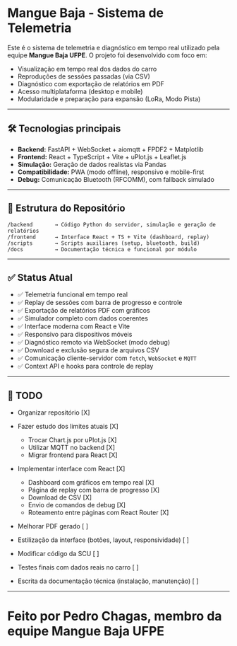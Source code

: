 # Mangue Baja - Sistema de Telemetria

Este é o sistema de telemetria e diagnóstico em tempo real utilizado pela equipe **Mangue Baja UFPE**. O projeto foi desenvolvido com foco em:

- Visualização em tempo real dos dados do carro
- Reproduções de sessões passadas (via CSV)
- Diagnóstico com exportação de relatórios em PDF
- Acesso multiplataforma (desktop e mobile)
- Modularidade e preparação para expansão (LoRa, Modo Pista)

---

## 🛠 Tecnologias principais

- **Backend:** FastAPI + WebSocket + aiomqtt + FPDF2 + Matplotlib
- **Frontend:** React + TypeScript + Vite + uPlot.js + Leaflet.js
- **Simulação:** Geração de dados realistas via Pandas
- **Compatibilidade:** PWA (modo offline), responsivo e mobile-first
- **Debug:** Comunicação Bluetooth (RFCOMM), com fallback simulado

---

## 📁 Estrutura do Repositório

```
/backend       → Código Python do servidor, simulação e geração de relatórios
/frontend      → Interface React + TS + Vite (dashboard, replay)
/scripts       → Scripts auxiliares (setup, bluetooth, build)
/docs          → Documentação técnica e funcional por módulo
```

---

## ✅ Status Atual

- ✅ Telemetria funcional em tempo real  
- ✅ Replay de sessões com barra de progresso e controle  
- ✅ Exportação de relatórios PDF com gráficos  
- ✅ Simulador completo com dados coerentes  
- ✅ Interface moderna com React e Vite  
- ✅ Responsivo para dispositivos móveis  
- ✅ Diagnóstico remoto via WebSocket (modo debug)  
- ✅ Download e exclusão segura de arquivos CSV  
- ✅ Comunicação cliente-servidor com `fetch`, `WebSocket` e `MQTT`  
- ✅ Context API e hooks para controle de replay

---

## 🔧 TODO

- Organizar repositório [X]  
- Fazer estudo dos limites atuais [X]  
  - Trocar Chart.js por uPlot.js [X]  
  - Utilizar MQTT no backend [X]  
  - Migrar frontend para React [X]  

- Implementar interface com React [X]  
  - Dashboard com gráficos em tempo real [X]  
  - Página de replay com barra de progresso [X]  
  - Download de CSV [X]  
  - Envio de comandos de debug [X]  
  - Roteamento entre páginas com React Router [X]  

- Melhorar PDF gerado [ ]
- Estilização da interface (botões, layout, responsividade) [ ]  
- Modificar código da SCU [ ]  
- Testes finais com dados reais no carro [ ]  
- Escrita da documentação técnica (instalação, manutenção) [ ]

---

Feito por Pedro Chagas, membro da equipe Mangue Baja UFPE
=======
